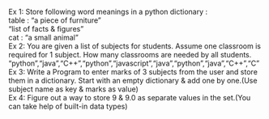 Ex 1: Store following word meanings in a python dictionary :        
table : “a piece of furniture”      
“list of facts & figures”        
cat : “a small animal”      
Ex 2: You are given a list of subjects for students. Assume one classroom is required for 1 subject. How many classrooms are needed by all students.              
“python”,“java”,“C++”,“python”,“javascript”,“java”,“python”,“java”,“C++”,“C”                  
Ex 3: Write a Program to enter marks of 3 subjects from the user and store them in a dictionary. Start with an empty dictionary & add one by one.(Use subject name as key & marks as value)                     
Ex 4: Figure out a way to store 9 & 9.0 as separate values in the set.(You can take help of built-in data types)          
